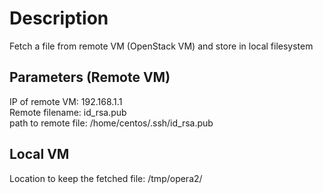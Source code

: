 # Description
Fetch a file from remote VM (OpenStack VM) and store in local filesystem

## Parameters (Remote VM)
IP of remote VM: 192.168.1.1  
Remote filename: id_rsa.pub  
path to remote file: /home/centos/.ssh/id_rsa.pub  

## Local VM
Location to keep the fetched file: /tmp/opera2/

